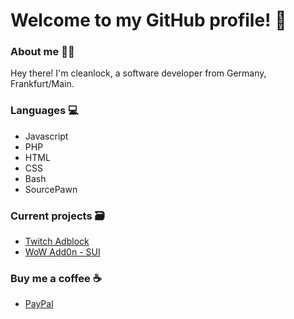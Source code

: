 # Welcome to my GitHub profile! 👋

### About me 👨‍💻
Hey there! I'm cleanlock, a software developer from Germany, Frankfurt/Main.

### Languages 💻
- Javascript
- PHP
- HTML
- CSS
- Bash
- SourcePawn

### Current projects 🗃️
- [Twitch Adblock](https://github.com/cleanlock/VideoAdBlockForTwitch)
- [WoW Add0n - SUI](https://github.com/Syiana/SUI)

### Buy me a coffee ☕
- [PayPal](https://paypal.me/muleyo96)
